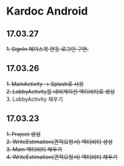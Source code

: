 # Kardoc Android

## 17.03.27
<del>1. SignIn 페이스북 연동 로그인 구현.</del>

## 17.03.26
<del>1. MainActivity -> Splash로 사용</del>  
<del>2. LobbyActivity를 네비게이션 액티비티로 생성</del>  
3. LobbyActivity 채우기

## 17.03.23  
<del>1. Project 생성</del>  
<del>2. WriteEstimation(견적요청서) 액티비티 생성</del>  
<del>3. Main 액티비티 채우기</del>  
<del>4. WriteEstimation(견적요청서) 액티비티 채우기</del>
